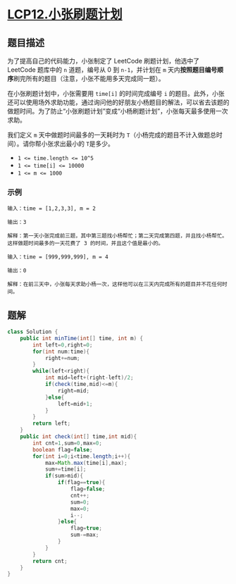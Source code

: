 # [LCP12.小张刷题计划](https://leetcode-cn.com/problems/xiao-zhang-shua-ti-ji-hua/)
## 题目描述
为了提高自己的代码能力，小张制定了 LeetCode 刷题计划，他选中了 LeetCode 题库中的 `n` 道题，编号从 0 到 `n-1`，并计划在 `m` 天内**按照题目编号顺序**刷完所有的题目（注意，小张不能用多天完成同一题）。

在小张刷题计划中，小张需要用 `time[i]` 的时间完成编号 `i` 的题目。此外，小张还可以使用场外求助功能，通过询问他的好朋友小杨题目的解法，可以省去该题的做题时间。为了防止“小张刷题计划”变成“小杨刷题计划”，小张每天最多使用一次求助。

我们定义 `m` 天中做题时间最多的一天耗时为 `T`（小杨完成的题目不计入做题总时间）。请你帮小张求出最小的 `T`是多少。

- `1 <= time.length <= 10^5`
- `1 <= time[i] <= 10000`
- `1 <= m <= 1000`
### 示例
```
输入：time = [1,2,3,3], m = 2

输出：3

解释：第一天小张完成前三题，其中第三题找小杨帮忙；第二天完成第四题，并且找小杨帮忙。这样做题时间最多的一天花费了 3 的时间，并且这个值是最小的。

```
```
输入：time = [999,999,999], m = 4

输出：0

解释：在前三天中，小张每天求助小杨一次，这样他可以在三天内完成所有的题目并不花任何时间。
```
## 题解
```java
class Solution {
    public int minTime(int[] time, int m) {
        int left=0,right=0;
        for(int num:time){
            right+=num;
        }
        while(left<right){
            int mid=left+(right-left)/2;
            if(check(time,mid)<=m){
                right=mid;
            }else{
                left=mid+1;
            }
        }
        return left;
    }
    public int check(int[] time,int mid){
        int cnt=1,sum=0,max=0;
        boolean flag=false;
        for(int i=0;i<time.length;i++){
            max=Math.max(time[i],max);
            sum+=time[i];
            if(sum>mid){
                if(flag==true){
                    flag=false;
                    cnt++;
                    sum=0;
                    max=0;
                    i--;
                }else{
                    flag=true;
                    sum-=max;
                }
            }
        }
        return cnt;
    }
}
```

